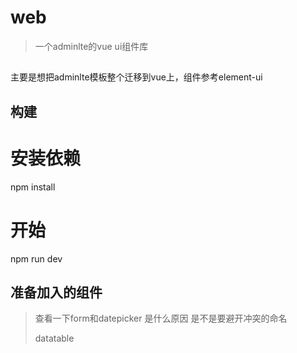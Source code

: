 # web
> 一个adminlte的vue ui组件库
##
主要是想把adminlte模板整个迁移到vue上，组件参考element-ui

## 构建

# 安装依赖
npm install

# 开始
npm run dev

## 准备加入的组件
> 查看一下form和datepicker 是什么原因 是不是要避开冲突的命名
> 
> datatable
